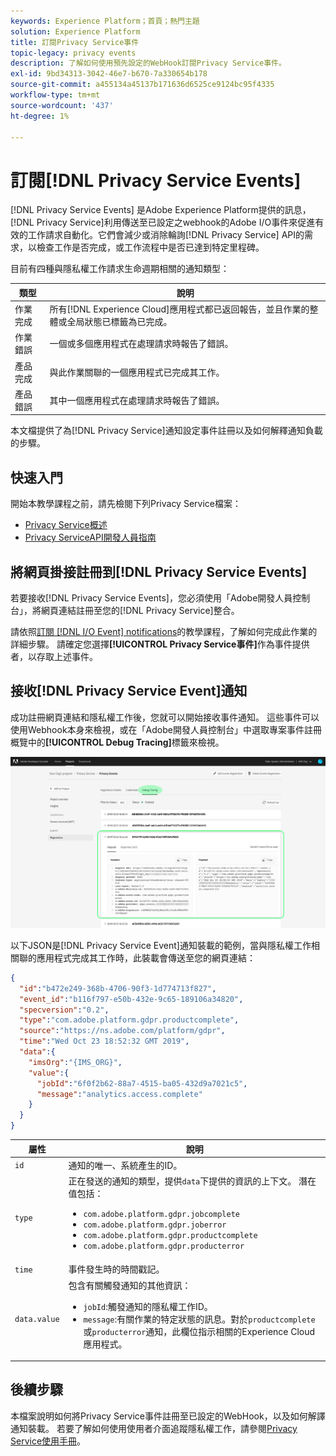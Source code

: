 ```yaml
---
keywords: Experience Platform；首頁；熱門主題
solution: Experience Platform
title: 訂閱Privacy Service事件
topic-legacy: privacy events
description: 了解如何使用預先設定的WebHook訂閱Privacy Service事件。
exl-id: 9bd34313-3042-46e7-b670-7a330654b178
source-git-commit: a455134a45137b171636d6525ce9124bc95f4335
workflow-type: tm+mt
source-wordcount: '437'
ht-degree: 1%

---
```


# 訂閱[!DNL Privacy Service Events]

[!DNL Privacy Service Events] 是Adobe Experience Platform提供的訊息， [!DNL Privacy Service]利用傳送至已設定之webhook的Adobe I/O事件來促進有效的工作請求自動化。它們會減少或消除輪詢[!DNL Privacy Service] API的需求，以檢查工作是否完成，或工作流程中是否已達到特定里程碑。

目前有四種與隱私權工作請求生命週期相關的通知類型：

| 類型 | 說明 |
| --- | --- |
| 作業完成 | 所有[!DNL Experience Cloud]應用程式都已返回報告，並且作業的整體或全局狀態已標籤為已完成。 |
| 作業錯誤 | 一個或多個應用程式在處理請求時報告了錯誤。 |
| 產品完成 | 與此作業關聯的一個應用程式已完成其工作。 |
| 產品錯誤 | 其中一個應用程式在處理請求時報告了錯誤。 |

本文檔提供了為[!DNL Privacy Service]通知設定事件註冊以及如何解釋通知負載的步驟。

## 快速入門

開始本教學課程之前，請先檢閱下列Privacy Service檔案：

* [Privacy Service概述](./home.md)
* [Privacy ServiceAPI開發人員指南](./api/getting-started.md)

## 將網頁掛接註冊到[!DNL Privacy Service Events]

若要接收[!DNL Privacy Service Events]，您必須使用「Adobe開發人員控制台」，將網頁連結註冊至您的[!DNL Privacy Service]整合。

請依照[訂閱 [!DNL I/O Event] notifications](../observability/alerts/subscribe.md)的教學課程，了解如何完成此作業的詳細步驟。 請確定您選擇&#x200B;**[!UICONTROL Privacy Service事件]**&#x200B;作為事件提供者，以存取上述事件。

## 接收[!DNL Privacy Service Event]通知

成功註冊網頁連結和隱私權工作後，您就可以開始接收事件通知。 這些事件可以使用Webhook本身來檢視，或在「Adobe開發人員控制台」中選取專案事件註冊概覽中的&#x200B;**[!UICONTROL Debug Tracing]**&#x200B;標籤來檢視。

![](images/privacy-events/debug-tracing.png)

以下JSON是[!DNL Privacy Service Event]通知裝載的範例，當與隱私權工作相關聯的應用程式完成其工作時，此裝載會傳送至您的網頁連結：

```json
{
  "id":"b472e249-368b-4706-90f3-1d774713f827",
  "event_id":"b116f797-e50b-432e-9c65-189106a34820",
  "specversion":"0.2",
  "type":"com.adobe.platform.gdpr.productcomplete",
  "source":"https://ns.adobe.com/platform/gdpr",
  "time":"Wed Oct 23 18:52:32 GMT 2019",
  "data":{
    "imsOrg":"{IMS_ORG}",
    "value":{
      "jobId":"6f0f2b62-88a7-4515-ba05-432d9a7021c5",
      "message":"analytics.access.complete"
    }
  }
}
```

| 屬性 | 說明 |
| --- | --- |
| `id` | 通知的唯一、系統產生的ID。 |
| `type` | 正在發送的通知的類型，提供`data`下提供的資訊的上下文。 潛在值包括： <ul><li>`com.adobe.platform.gdpr.jobcomplete`</li><li>`com.adobe.platform.gdpr.joberror`</li><li>`com.adobe.platform.gdpr.productcomplete`</li><li>`com.adobe.platform.gdpr.producterror`</li></ul> |
| `time` | 事件發生時的時間戳記。 |
| `data.value` | 包含有關觸發通知的其他資訊： <ul><li>`jobId`:觸發通知的隱私權工作ID。</li><li>`message`:有關作業的特定狀態的訊息。對於`productcomplete`或`producterror`通知，此欄位指示相關的Experience Cloud應用程式。</li></ul> |

## 後續步驟

本檔案說明如何將Privacy Service事件註冊至已設定的WebHook，以及如何解譯通知裝載。 若要了解如何使用使用者介面追蹤隱私權工作，請參閱[Privacy Service使用手冊](./ui/user-guide.md)。
